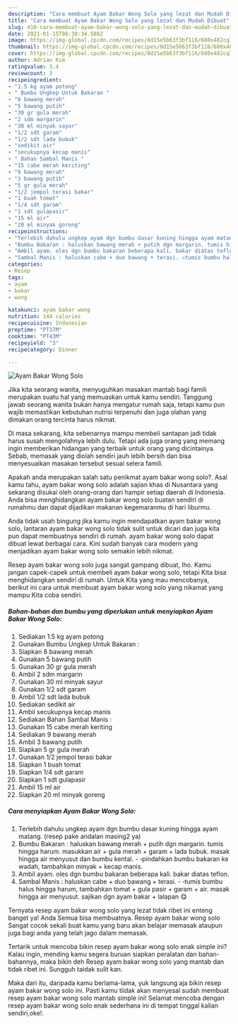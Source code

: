 ```yaml
---
description: "Cara membuat Ayam Bakar Wong Solo yang lezat dan Mudah Dibuat"
title: "Cara membuat Ayam Bakar Wong Solo yang lezat dan Mudah Dibuat"
slug: 410-cara-membuat-ayam-bakar-wong-solo-yang-lezat-dan-mudah-dibuat
date: 2021-01-15T06:38:34.588Z
image: https://img-global.cpcdn.com/recipes/8d15e5b63f3bf116/680x482cq70/ayam-bakar-wong-solo-foto-resep-utama.jpg
thumbnail: https://img-global.cpcdn.com/recipes/8d15e5b63f3bf116/680x482cq70/ayam-bakar-wong-solo-foto-resep-utama.jpg
cover: https://img-global.cpcdn.com/recipes/8d15e5b63f3bf116/680x482cq70/ayam-bakar-wong-solo-foto-resep-utama.jpg
author: Adrian Kim
ratingvalue: 3.4
reviewcount: 3
recipeingredient:
- "1.5 kg ayam potong"
- " Bumbu Ungkep Untuk Bakaran "
- "8 bawang merah"
- "5 bawang putih"
- "30 gr gula merah"
- "2 sdm margarin"
- "30 ml minyak sayur"
- "1/2 sdt garam"
- "1/2 sdt lada bubuk"
- "sedikit air"
- "secukupnya kecap manis"
- " Bahan Sambal Manis "
- "15 cabe merah keriting"
- "9 bawang merah"
- "3 bawang putih"
- "5 gr gula merah"
- "1/2 jempol terasi bakar"
- "1 buah tomat"
- "1/4 sdt garam"
- "1 sdt gulapasir"
- "15 ml air"
- "20 ml minyak goreng"
recipeinstructions:
- "Terlebih dahulu ungkep ayam dgn bumbu dasar kuning hingga ayam matang. (resep pake andalan masing2 ya)"
- "Bumbu Bakaran : haluskan bawang merah + putih dgn margarin. tumis hingga harum. masukkan air + gula merah + garam + lada bubuk. masak hingga air menyusut dan bumbu kental.  ▫️pindahkan bumbu bakaran ke wadah, tambahkan minyak + kecap manis."
- "Ambil ayam. oles dgn bumbu bakaran beberapa kali. bakar diatas teflon."
- "Sambal Manis : haluskan cabe + duo bawang + terasi. ▫️tumis bumbu halus hingga harum, tambahkan tomat + gula pasir + garam + air. masak hingga air menyusut. sajikan dgn ayam bakar + lalapan 😋"
categories:
- Resep
tags:
- ayam
- bakar
- wong

katakunci: ayam bakar wong 
nutrition: 144 calories
recipecuisine: Indonesian
preptime: "PT37M"
cooktime: "PT43M"
recipeyield: "3"
recipecategory: Dinner

---
```



![Ayam Bakar Wong Solo](https://img-global.cpcdn.com/recipes/8d15e5b63f3bf116/680x482cq70/ayam-bakar-wong-solo-foto-resep-utama.jpg)

Jika kita seorang wanita, menyuguhkan masakan mantab bagi famili merupakan suatu hal yang memuaskan untuk kamu sendiri. Tanggung jawab seorang  wanita bukan hanya mengatur rumah saja, tetapi kamu pun wajib memastikan kebutuhan nutrisi terpenuhi dan juga olahan yang dimakan orang tercinta harus nikmat.

Di masa  sekarang, kita sebenarnya mampu membeli santapan jadi tidak harus susah mengolahnya lebih dulu. Tetapi ada juga orang yang memang ingin memberikan hidangan yang terbaik untuk orang yang dicintainya. Sebab, memasak yang diolah sendiri jauh lebih bersih dan bisa menyesuaikan masakan tersebut sesuai selera famili. 



Apakah anda merupakan salah satu penikmat ayam bakar wong solo?. Asal kamu tahu, ayam bakar wong solo adalah sajian khas di Nusantara yang sekarang disukai oleh orang-orang dari hampir setiap daerah di Indonesia. Anda bisa menghidangkan ayam bakar wong solo buatan sendiri di rumahmu dan dapat dijadikan makanan kegemaranmu di hari liburmu.

Anda tidak usah bingung jika kamu ingin mendapatkan ayam bakar wong solo, lantaran ayam bakar wong solo tidak sulit untuk dicari dan juga kita pun dapat membuatnya sendiri di rumah. ayam bakar wong solo dapat dibuat lewat berbagai cara. Kini sudah banyak cara modern yang menjadikan ayam bakar wong solo semakin lebih nikmat.

Resep ayam bakar wong solo juga sangat gampang dibuat, lho. Kamu jangan capek-capek untuk membeli ayam bakar wong solo, tetapi Kita bisa menghidangkan sendiri di rumah. Untuk Kita yang mau mencobanya, berikut ini cara untuk membuat ayam bakar wong solo yang nikamat yang mampu Kita coba sendiri.

<!--inarticleads1-->

##### Bahan-bahan dan bumbu yang diperlukan untuk menyiapkan Ayam Bakar Wong Solo:

1. Sediakan 1.5 kg ayam potong
1. Gunakan  Bumbu Ungkep Untuk Bakaran :
1. Siapkan 8 bawang merah
1. Gunakan 5 bawang putih
1. Gunakan 30 gr gula merah
1. Ambil 2 sdm margarin
1. Gunakan 30 ml minyak sayur
1. Gunakan 1/2 sdt garam
1. Ambil 1/2 sdt lada bubuk
1. Sediakan sedikit air
1. Ambil secukupnya kecap manis
1. Sediakan  Bahan Sambal Manis :
1. Gunakan 15 cabe merah keriting
1. Sediakan 9 bawang merah
1. Ambil 3 bawang putih
1. Siapkan 5 gr gula merah
1. Gunakan 1/2 jempol terasi bakar
1. Siapkan 1 buah tomat
1. Siapkan 1/4 sdt garam
1. Siapkan 1 sdt gulapasir
1. Ambil 15 ml air
1. Siapkan 20 ml minyak goreng




<!--inarticleads2-->

##### Cara menyiapkan Ayam Bakar Wong Solo:

1. Terlebih dahulu ungkep ayam dgn bumbu dasar kuning hingga ayam matang. (resep pake andalan masing2 ya)
1. Bumbu Bakaran : haluskan bawang merah + putih dgn margarin. tumis hingga harum. masukkan air + gula merah + garam + lada bubuk. masak hingga air menyusut dan bumbu kental.  - ▫️pindahkan bumbu bakaran ke wadah, tambahkan minyak + kecap manis.
1. Ambil ayam. oles dgn bumbu bakaran beberapa kali. bakar diatas teflon.
1. Sambal Manis : haluskan cabe + duo bawang + terasi. - ▫️tumis bumbu halus hingga harum, tambahkan tomat + gula pasir + garam + air. masak hingga air menyusut. sajikan dgn ayam bakar + lalapan 😋




Ternyata resep ayam bakar wong solo yang lezat tidak ribet ini enteng banget ya! Anda Semua bisa membuatnya. Resep ayam bakar wong solo Sangat cocok sekali buat kamu yang baru akan belajar memasak ataupun juga bagi anda yang telah jago dalam memasak.

Tertarik untuk mencoba bikin resep ayam bakar wong solo enak simple ini? Kalau ingin, mending kamu segera buruan siapkan peralatan dan bahan-bahannya, maka bikin deh Resep ayam bakar wong solo yang mantab dan tidak ribet ini. Sungguh taidak sulit kan. 

Maka dari itu, daripada kamu berlama-lama, yuk langsung aja bikin resep ayam bakar wong solo ini. Pasti kamu tiidak akan menyesal sudah membuat resep ayam bakar wong solo mantab simple ini! Selamat mencoba dengan resep ayam bakar wong solo enak sederhana ini di tempat tinggal kalian sendiri,oke!.

